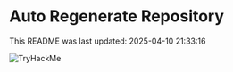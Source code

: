 # Auto Regenerate Repository

This README was last updated: 2025-04-10 21:33:16

 ![TryHackMe](https://tryhackme.com/badge/533634)